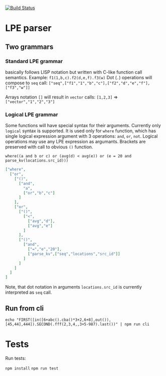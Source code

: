 [![Build Status](https://travis-ci.org/luxms/luxmsbi-lpe.svg?branch=master)](https://travis-ci.org/luxms/luxmsbi-lpe)

# LPE parser

## Two grammars

### Standard LPE grammar

basically follows LISP notation but written with C-like function call semantics. Example: `f1(1,b,c).f2(d,e,f).f3(w)`
Dot (`.`) operations will compose to `seq` call: `["seq",["f1","1","b","c"],["f2","d","e","f"],["f3","w"]]`

Arrays notation `[]` will result in `vector` calls: `[1,2,3]` => `["vector","1","2","3"]`

### Logical LPE grammar

Some functions will have special syntax for their arguments. Currently only `logical` syntax is supported.
It is used only for `where` function, which has single logical expression argument with 3 operations: `and`, `or`, `not`.
Logical operations may use any LPE expression as argumants. Brackets are preserved with call to obvious `()` function.

`where((a and b or c) or (avg(d) < avg(e)) or (e = 20 and parse_kv(locations.src_id)))`

```JSON
["where",
  ["or",
    ["()",
      ["and",
        "a",
        ["or","b","c"]
      ]
    ],
    ["or",
      ["()",
        ["<",
          ["avg","d"],
          ["avg","e"]
        ]
      ],
      ["()",
        ["and",
          ["=","e","20"],
          ["parse_kv",["seq","locations","src_id"]]
        ]
      ]
    ]
  ]
]
```

Note, that dot notation in arguments `locations.src_id` is currently interpreted as `seq` call.

## Run from cli

`echo "FIRST([in([6+abc().cba()*3+2,6+8],out()),[45,44],444]).SECOND(.fff(2,3,4,,3+5-987).last())" | npm run cli`

# Tests

Run tests:

`npm install`
`npm run test`
